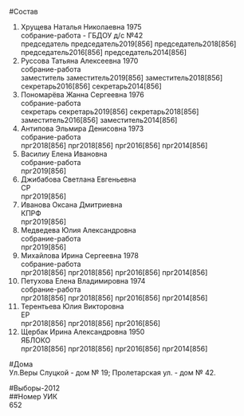#Состав  
1. Хрущева Наталья Николаевна 1975  
    собрание-работа - ГБДОУ д/с №42  
    председатель председатель2019[856] председатель2018[856] председатель2016[856] председатель2014[856]  
2. Руссова Татьяна Алексеевна 1970  
    собрание-работа  
    заместитель заместитель2019[856] заместитель2018[856] секретарь2016[856] секретарь2014[856]  
3. Пономарёва Жанна Сергеевна 1976  
    собрание-работа  
    секретарь секретарь2019[856] секретарь2018[856] заместитель2016[856] заместитель2014[856]  
4. Антипова Эльмира Денисовна 1973  
    собрание-работа  
    прг2018[856] прг2018[856] прг2016[856] прг2014[856]  
5. Василиу Елена Ивановна  
    собрание-работа  
    прг2019[856]  
6. Джибабова Светлана Евгеньевна  
    СР  
    прг2019[856]  
7. Иванова Оксана Дмитриевна  
    КПРФ  
    прг2019[856]  
8. Медведева Юлия Александровна  
    собрание-работа  
    прг2019[856]  
9. Михайлова Ирина Сергеевна 1978  
    собрание-работа  
    прг2018[856] прг2018[856] прг2016[856] прг2014[856]  
10. Петухова Елена Владимировна 1974  
    собрание-работа  
    прг2018[856] прг2018[856] прг2016[856] прг2014[856]  
11. Терентьева Юлия Викторовна  
    ЕР  
    прг2018[856] прг2018[856] прг2016[856]  
12. Щербак Ирина Александровна 1950  
    ЯБЛОКО  
    прг2018[856] прг2018[856] прг2016[856] прг2014[856]  
  
#Дома  
Ул.Веры Слуцкой - дом № 19; Пролетарская ул. - дом № 42.  
  
#Выборы-2012  
##Номер УИК  
652  
